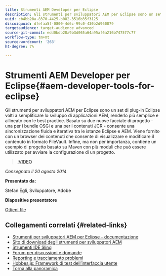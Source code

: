 ```yaml
---
title: Strumenti AEM Developer per Eclipse
description: Gli strumenti per sviluppatori AEM per Eclipse sono un set di plug-in Eclipse volti a semplificare lo sviluppo di applicazioni AEM, renderlo più semplice e allineato con le best practice. Basato su due nuove facciate di progetto - una per i bundle OSGi e una per i contenuti JCR - consente una sincronizzazione fluida e iterativa tra le istanze Eclipse e AEM. Viene fornito con un browser dei contenuti che consente di visualizzare e modificare il contenuto in formato FileVault. Infine, ma non per importanza, contiene un esempio di progetto basato su Maven con più moduli che può essere utilizzato per avviare la configurazione di un progetto.
uuid: cb4bb28a-8370-4425-b082-3516b35f3125
discoiquuid: dfefaa5f-0800-4d6c-99c0-430b2d960079
targetaudience: target-audience advanced
source-git-commit: edd0bdb28a9b3d065a64a95af6a216b747577c77
workflow-type: tm+mt
source-wordcount: '268'
ht-degree: 7%

---
```


# Strumenti AEM Developer per Eclipse{#aem-developer-tools-for-eclipse}

Gli strumenti per sviluppatori AEM per Eclipse sono un set di plug-in Eclipse volti a semplificare lo sviluppo di applicazioni AEM, renderlo più semplice e allineato con le best practice. Basato su due nuove facciate di progetto - una per i bundle OSGi e una per i contenuti JCR - consente una sincronizzazione fluida e iterativa tra le istanze Eclipse e AEM. Viene fornito con un browser dei contenuti che consente di visualizzare e modificare il contenuto in formato FileVault. Infine, ma non per importanza, contiene un esempio di progetto basato su Maven con più moduli che può essere utilizzato per avviare la configurazione di un progetto.

>[!VIDEO](https://video.tv.adobe.com/v/19465/?quality=9)

*Consegnato il 20 agosto 2014*

**Presentato da:**

Stefan Egli, Sviluppatore, Adobe

**Diapositive presentatore**

[Ottieni file](assets/aem-dev-tools-cq-gems.pdf)

## Collegamenti correlati {#related-links}

* [Strumenti per sviluppatori AEM per Eclipse - documentazione](http://docs.adobe.com/docs/en/dev-tools/aem-eclipse.html)
* [Sito di download degli strumenti per sviluppatori AEM](http://eclipse.adobe.com/aem/dev-tools/)
* [Strumenti IDE Sling](https://sling.apache.org/documentation/development/ide-tooling.html)
* [Forum per discussioni e domande](http://help-forums.adobe.com/content/adobeforums/en/experience-manager-forum/adobe-experience-manager.html)
* [Reporting e tracciamento problemi](https://github.com/Adobe-Marketing-Cloud/aem-eclipse-developer-tools/issues)
* [Hobbes.js: Framework di test dell’interfaccia utente](http://docs.adobe.com/docs/en/aem/6-0/develop/components/hobbes.html)
* [Torna alla panoramica](https://helpx.adobe.com/experience-manager/kt/eseminars/gems/aem-index.html)
